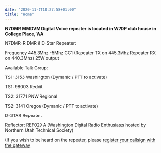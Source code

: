 ```yaml
---
date: "2020-11-1T18:27:58+01:00"
title: "Home"
---
```


**N7DMR MMDVM Digital Voice repeater is located in W7DP club house in College Place, WA**

N7DMR-R DMR & D-Star Repeater:


Frequency 445.3Mhz -5Mhz CC1 (Repeater TX on 445.3Mhz Repeater RX on 440.3Mhz) 25W output

Available Talk Group:

TS1: 3153 Washington (Dymanic / PTT to activate)

TS1: 98003 Reddit

TS2: 31771 PNW Regional

TS2: 3141 Oregon (Dymanic / PTT to activate)


D-STAR Repeater:

Reflector: REF029 A (Washington Digital Radio Enthusiasts hosted by Northern Utah Technical Society)

(If you wish to be heard on the repeater, please [register your callsign with the gateway](http://wa7dre.org/registration/wa7dre-instructions.php)
